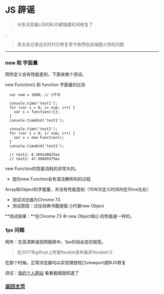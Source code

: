# JS 辟谣

> 许多浏览器/JS的BUG都随着时间修复了

.

> 本文会记录远古时代已修复至今依然在前端圈火热的问题

***

### new 和 字面量

网传定义会有性能差别，下面来做个测试。

new Function() 和 function 字面量的比较
```
  var num = 1000; // 1千次

  console.time('test1');
  for (var i = 0; i< num; i++) {
    var x = function(){};
  }
  console.timeEnd('test1');

  console.time('test2');
  for (var i = 0; i< num; i++) {
    var x = new Function();
  }
  console.timeEnd('test2');
  
  // test1: 0.369140625ms
  // test2: 47.99609375ms
```
new Function的性能消耗的非常大的。
  * 因为new Function会有语法解析的的过程
  
Array和Object的字面量，并没有性能差别（10W次定义时间均在10ms左右）
  * 测试浏览器为Chrome 73
  * 测试原因：过往经典书籍提倡 {}代替new Object

**测试结果：**在Chrome 73 中 new Object和{} 的性能是一样的。

### 1px 问题

网传：在高清屏或视网膜屏中，1px的线会变的很宽。

> 在2017年github上阿里flexible宣布废弃flexible1.0

在那个时候。正常浏览器均以实现理想视口viewport或BUG修复

测试：[我的个人网站](https://zhongmeizhi.github.io/) 看看粗细就知道了

### [返回主页](/README.md)